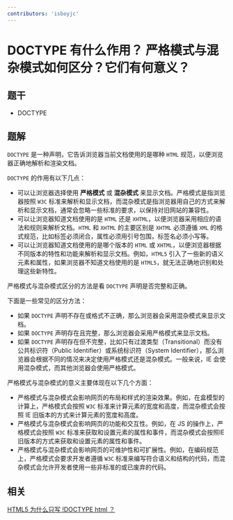 ```yaml
---
contributors: 'isboyjc'
---
```


# DOCTYPE 有什么作用？ 严格模式与混杂模式如何区分？它们有何意义？


## 题干

- DOCTYPE



## 题解

<!-- ::: details 点我查看题解 -->

`DOCTYPE` 是一种声明，它告诉浏览器当前文档使用的是哪种 `HTML` 规范，以便浏览器正确地解析和渲染文档。

`DOCTYPE` 的作用有以下几点：

- 可以让浏览器选择使用 **严格模式** 或 **混杂模式** 来显示文档。严格模式是指浏览器按照 `W3C` 标准来解析和显示文档，而混杂模式是指浏览器用自己的方式来解析和显示文档，通常会忽略一些标准的要求，以保持对旧网站的兼容性。
- 可以让浏览器知道文档使用的是 `HTML` 还是 `XHTML`，以便浏览器采用相应的语法和规则来解析文档。`HTML` 和 `XHTML` 的主要区别是 `XHTML` 必须遵循 `XML` 的格式规范，比如标签必须闭合，属性必须用引号包围，标签名必须小写等。
- 可以让浏览器知道文档使用的是哪个版本的 `HTML` 或 `XHTML`，以便浏览器根据不同版本的特性和功能来解析和显示文档。例如，`HTML5` 引入了一些新的语义元素和属性，如果浏览器不知道文档使用的是 `HTML5`，就无法正确地识别和处理这些新特性。

严格模式与混杂模式区分的方法是看 `DOCTYPE` 声明是否完整和正确。

下面是一些常见的区分方法：

- 如果 `DOCTYPE` 声明不存在或格式不正确，那么浏览器会采用混杂模式来显示文档。
- 如果 `DOCTYPE` 声明存在且完整，那么浏览器会采用严格模式来显示文档。
- 如果 `DOCTYPE` 声明存在但不完整，比如只有过渡类型（Transitional）而没有公共标识符（Public Identifier）或系统标识符（System Identifier），那么浏览器会根据不同的情况来决定使用严格模式还是混杂模式。一般来说，IE 会使用混杂模式，而其他浏览器会使用严格模式。

严格模式与混杂模式的意义主要体现在以下几个方面：

- 严格模式与混杂模式会影响网页的布局和样式的渲染效果。例如，在盒模型的计算上，严格模式会按照 `W3C` 标准来计算元素的宽度和高度，而混杂模式会按照 IE 旧版本的方式来计算元素的宽度和高度。
- 严格模式与混杂模式会影响网页的功能和交互性。例如，在 JS 的操作上，严格模式会按照 `W3C` 标准来获取和设置元素的属性和事件，而混杂模式会按照IE旧版本的方式来获取和设置元素的属性和事件。
- 严格模式与混杂模式会影响网页的可维护性和可扩展性。例如，在编码规范上，严格模式会要求开发者遵循 `W3C` 标准来编写符合语义和结构的代码，而混杂模式会允许开发者使用一些非标准的或已废弃的代码。

<!-- ::: -->


## 相关

[HTML5 为什么只写 !DOCTYPE html ？](./010030_DOCTYPE2.md)